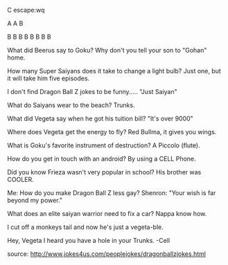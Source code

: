 C
escape:wq

A
A
B

B
B
B
B
B
B
B
B

What did Beerus say to Goku? Why don't you tell your son to "Gohan" home. 

How many Super Saiyans does it take to change a light bulb? Just one, but it will take him five episodes.

I don't find Dragon Ball Z jokes to be funny..... "Just Saiyan" 

What do Saiyans wear to the beach? Trunks. 

What did Vegeta say when he got his tuition bill? "It's over 9000" 

Where does Vegeta get the energy to fly? Red Bullma, it gives you wings. 

What is Goku's favorite instrument of destruction? A Piccolo (flute). 

How do you get in touch with an android? By using a CELL Phone. 

Did you know Frieza wasn't very popular in school? His brother was COOLER. 

Me: How do you make Dragon Ball Z less gay? Shenron: "Your wish is far beyond my power." 

What does an elite saiyan warrior need to fix a car? Nappa know how. 

I cut off a monkeys tail and now he's just a vegeta-ble. 

Hey, Vegeta I heard you have a hole in your Trunks. -Cell 

source: http://www.jokes4us.com/peoplejokes/dragonballzjokes.html
